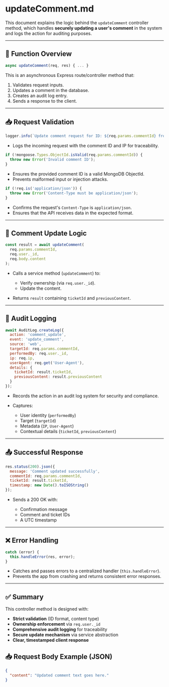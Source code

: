 # updateComment.md

This document explains the logic behind the `updateComment` controller method, which handles **securely updating a user's comment** in the system and logs the action for auditing purposes.

---

## 🔧 Function Overview

```js
async updateComment(req, res) { ... }
````

This is an asynchronous Express route/controller method that:

1. Validates request inputs.
2. Updates a comment in the database.
3. Creates an audit log entry.
4. Sends a response to the client.

---

## 📥 Request Validation

```js
logger.info(`Update comment request for ID: ${req.params.commentId} from IP: ${req.ip}`);
```

* Logs the incoming request with the comment ID and IP for traceability.

```js
if (!mongoose.Types.ObjectId.isValid(req.params.commentId)) {
  throw new Error('Invalid comment ID');
}
```

* Ensures the provided comment ID is a valid MongoDB ObjectId.
* Prevents malformed input or injection attacks.

```js
if (!req.is('application/json')) {
  throw new Error('Content-Type must be application/json');
}
```

* Confirms the request's `Content-Type` is `application/json`.
* Ensures that the API receives data in the expected format.

---

## 💬 Comment Update Logic

```js
const result = await updateComment(
  req.params.commentId,
  req.user._id,
  req.body.content
);
```

* Calls a service method (`updateComment`) to:

  * Verify ownership (via `req.user._id`).
  * Update the content.
* Returns `result` containing `ticketId` and `previousContent`.

---

## 📑 Audit Logging

```js
await AuditLog.createLog({
  action: 'comment_update',
  event: 'update_comment',
  source: 'web',
  targetId: req.params.commentId,
  performedBy: req.user._id,
  ip: req.ip,
  userAgent: req.get('User-Agent'),
  details: {
    ticketId: result.ticketId,
    previousContent: result.previousContent
  }
});
```

* Records the action in an audit log system for security and compliance.
* Captures:

  * User identity (`performedBy`)
  * Target (`targetId`)
  * Metadata (`IP`, `User-Agent`)
  * Contextual details (`ticketId`, `previousContent`)

---

## 📤 Successful Response

```js
res.status(200).json({
  message: 'Comment updated successfully',
  commentId: req.params.commentId,
  ticketId: result.ticketId,
  timestamp: new Date().toISOString()
});
```

* Sends a 200 OK with:

  * Confirmation message
  * Comment and ticket IDs
  * A UTC timestamp

---

## ❌ Error Handling

```js
catch (error) {
  this.handleError(res, error);
}
```

* Catches and passes errors to a centralized handler (`this.handleError`).
* Prevents the app from crashing and returns consistent error responses.

---

## ✅ Summary

This controller method is designed with:

* **Strict validation** (ID format, content type)
* **Ownership enforcement** via `req.user._id`
* **Comprehensive audit logging** for traceability
* **Secure update mechanism** via service abstraction
* **Clear, timestamped client response**


## 📥 Request Body Example (JSON)

```json
{
  "content": "Updated comment text goes here."
}
